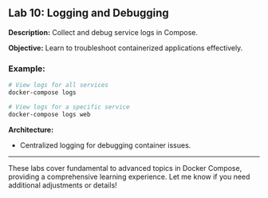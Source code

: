 ## Lab 10: Logging and Debugging

**Description:** Collect and debug service logs in Compose.

**Objective:** Learn to troubleshoot containerized applications effectively.

### Example:
```bash
# View logs for all services
docker-compose logs

# View logs for a specific service
docker-compose logs web
```

**Architecture:**
- Centralized logging for debugging container issues.

---

These labs cover fundamental to advanced topics in Docker Compose, providing a comprehensive learning experience. Let me know if you need additional adjustments or details!
